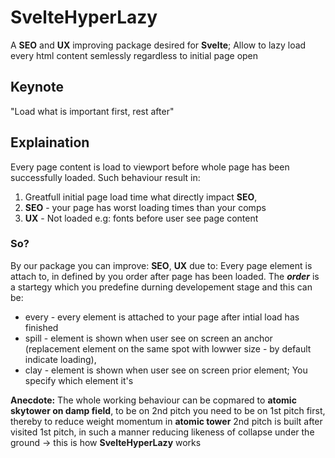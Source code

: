 # SvelteHyperLazy
A **SEO** and **UX** improving package desired for **Svelte**; Allow to lazy load every html content semlessly regardless to initial page open

## Keynote
"Load what is important first, rest after"

## Explaination
Every page content is load to viewport before whole page has been successfully loaded. Such behaviour result in:
1. Greatfull initial page load time what directly impact **SEO**,
2. **SEO** - your page has worst loading times than your comps
3. **UX** - Not loaded e.g: fonts before user see page content

### So?
By our package you can improve: **SEO**, **UX** due to: Every page element is attach to, in defined by you order after page has been loaded. The ___order___ is a startegy which you predefine durning developement stage and this can be:
* every - every element is attached to your page after intial load has finished
* spill - element is shown when user see on screen an anchor (replacement element on the same spot with lowwer size - by default indicate loading),
* clay - element is shown when user see on screen prior element; You specify which element it's

**Anecdote:** The whole working behaviour can be copmared to **atomic skytower on damp field**, to be on 2nd pitch you need to be on 1st pitch first, thereby to reduce weight momentum in **atomic tower** 2nd pitch is built after visited 1st pitch, in such a manner reducing likeness of collapse under the ground -> this is how **SvelteHyperLazy** works
